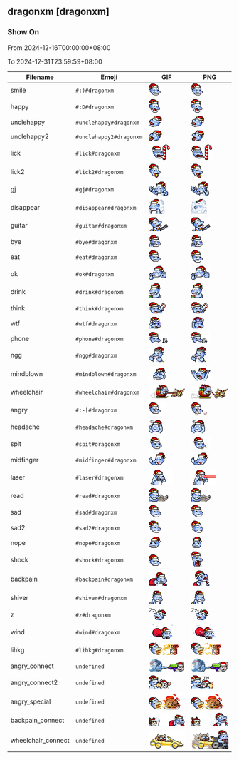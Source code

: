 ## dragonxm [dragonxm]

### Show On
From 2024-12-16T00:00:00+08:00

To 2024-12-31T23:59:59+08:00

| Filename | Emoji | GIF | PNG |
| --- | --- | --- | --- |
| smile | `#:)#dragonxm` | ![smile](../../assets/android/faces/dragonxm/smile.gif) | ![smile](../../assets/android/faces_png/dragonxm/smile.png) |
| happy | `#:D#dragonxm` | ![happy](../../assets/android/faces/dragonxm/happy.gif) | ![happy](../../assets/android/faces_png/dragonxm/happy.png) |
| unclehappy | `#unclehappy#dragonxm` | ![unclehappy](../../assets/android/faces/dragonxm/unclehappy.gif) | ![unclehappy](../../assets/android/faces_png/dragonxm/unclehappy.png) |
| unclehappy2 | `#unclehappy2#dragonxm` | ![unclehappy2](../../assets/android/faces/dragonxm/unclehappy2.gif) | ![unclehappy2](../../assets/android/faces_png/dragonxm/unclehappy2.png) |
| lick | `#lick#dragonxm` | ![lick](../../assets/android/faces/dragonxm/lick.gif) | ![lick](../../assets/android/faces_png/dragonxm/lick.png) |
| lick2 | `#lick2#dragonxm` | ![lick2](../../assets/android/faces/dragonxm/lick2.gif) | ![lick2](../../assets/android/faces_png/dragonxm/lick2.png) |
| gj | `#gj#dragonxm` | ![gj](../../assets/android/faces/dragonxm/gj.gif) | ![gj](../../assets/android/faces_png/dragonxm/gj.png) |
| disappear | `#disappear#dragonxm` | ![disappear](../../assets/android/faces/dragonxm/disappear.gif) | ![disappear](../../assets/android/faces_png/dragonxm/disappear.png) |
| guitar | `#guitar#dragonxm` | ![guitar](../../assets/android/faces/dragonxm/guitar.gif) | ![guitar](../../assets/android/faces_png/dragonxm/guitar.png) |
| bye | `#bye#dragonxm` | ![bye](../../assets/android/faces/dragonxm/bye.gif) | ![bye](../../assets/android/faces_png/dragonxm/bye.png) |
| eat | `#eat#dragonxm` | ![eat](../../assets/android/faces/dragonxm/eat.gif) | ![eat](../../assets/android/faces_png/dragonxm/eat.png) |
| ok | `#ok#dragonxm` | ![ok](../../assets/android/faces/dragonxm/ok.gif) | ![ok](../../assets/android/faces_png/dragonxm/ok.png) |
| drink | `#drink#dragonxm` | ![drink](../../assets/android/faces/dragonxm/drink.gif) | ![drink](../../assets/android/faces_png/dragonxm/drink.png) |
| think | `#think#dragonxm` | ![think](../../assets/android/faces/dragonxm/think.gif) | ![think](../../assets/android/faces_png/dragonxm/think.png) |
| wtf | `#wtf#dragonxm` | ![wtf](../../assets/android/faces/dragonxm/wtf.gif) | ![wtf](../../assets/android/faces_png/dragonxm/wtf.png) |
| phone | `#phone#dragonxm` | ![phone](../../assets/android/faces/dragonxm/phone.gif) | ![phone](../../assets/android/faces_png/dragonxm/phone.png) |
| ngg | `#ngg#dragonxm` | ![ngg](../../assets/android/faces/dragonxm/ngg.gif) | ![ngg](../../assets/android/faces_png/dragonxm/ngg.png) |
| mindblown | `#mindblown#dragonxm` | ![mindblown](../../assets/android/faces/dragonxm/mindblown.gif) | ![mindblown](../../assets/android/faces_png/dragonxm/mindblown.png) |
| wheelchair | `#wheelchair#dragonxm` | ![wheelchair](../../assets/android/faces/dragonxm/wheelchair.gif) | ![wheelchair](../../assets/android/faces_png/dragonxm/wheelchair.png) |
| angry | `#:-[#dragonxm` | ![angry](../../assets/android/faces/dragonxm/angry.gif) | ![angry](../../assets/android/faces_png/dragonxm/angry.png) |
| headache | `#headache#dragonxm` | ![headache](../../assets/android/faces/dragonxm/headache.gif) | ![headache](../../assets/android/faces_png/dragonxm/headache.png) |
| spit | `#spit#dragonxm` | ![spit](../../assets/android/faces/dragonxm/spit.gif) | ![spit](../../assets/android/faces_png/dragonxm/spit.png) |
| midfinger | `#midfinger#dragonxm` | ![midfinger](../../assets/android/faces/dragonxm/midfinger.gif) | ![midfinger](../../assets/android/faces_png/dragonxm/midfinger.png) |
| laser | `#laser#dragonxm` | ![laser](../../assets/android/faces/dragonxm/laser.gif) | ![laser](../../assets/android/faces_png/dragonxm/laser.png) |
| read | `#read#dragonxm` | ![read](../../assets/android/faces/dragonxm/read.gif) | ![read](../../assets/android/faces_png/dragonxm/read.png) |
| sad | `#sad#dragonxm` | ![sad](../../assets/android/faces/dragonxm/sad.gif) | ![sad](../../assets/android/faces_png/dragonxm/sad.png) |
| sad2 | `#sad2#dragonxm` | ![sad2](../../assets/android/faces/dragonxm/sad2.gif) | ![sad2](../../assets/android/faces_png/dragonxm/sad2.png) |
| nope | `#nope#dragonxm` | ![nope](../../assets/android/faces/dragonxm/nope.gif) | ![nope](../../assets/android/faces_png/dragonxm/nope.png) |
| shock | `#shock#dragonxm` | ![shock](../../assets/android/faces/dragonxm/shock.gif) | ![shock](../../assets/android/faces_png/dragonxm/shock.png) |
| backpain | `#backpain#dragonxm` | ![backpain](../../assets/android/faces/dragonxm/backpain.gif) | ![backpain](../../assets/android/faces_png/dragonxm/backpain.png) |
| shiver | `#shiver#dragonxm` | ![shiver](../../assets/android/faces/dragonxm/shiver.gif) | ![shiver](../../assets/android/faces_png/dragonxm/shiver.png) |
| z | `#z#dragonxm` | ![z](../../assets/android/faces/dragonxm/z.gif) | ![z](../../assets/android/faces_png/dragonxm/z.png) |
| wind | `#wind#dragonxm` | ![wind](../../assets/android/faces/dragonxm/wind.gif) | ![wind](../../assets/android/faces_png/dragonxm/wind.png) |
| lihkg | `#lihkg#dragonxm` | ![lihkg](../../assets/android/faces/dragonxm/lihkg.gif) | ![lihkg](../../assets/android/faces_png/dragonxm/lihkg.png) |
| angry_connect | `undefined` | ![angry_connect](../../assets/android/faces/dragonxm/angry_connect.gif) | ![angry_connect](../../assets/android/faces_png/dragonxm/angry_connect.png) |
| angry_connect2 | `undefined` | ![angry_connect2](../../assets/android/faces/dragonxm/angry_connect2.gif) | ![angry_connect2](../../assets/android/faces_png/dragonxm/angry_connect2.png) |
| angry_special | `undefined` | ![angry_special](../../assets/android/faces/dragonxm/angry_special.gif) | ![angry_special](../../assets/android/faces_png/dragonxm/angry_special.png) |
| backpain_connect | `undefined` | ![backpain_connect](../../assets/android/faces/dragonxm/backpain_connect.gif) | ![backpain_connect](../../assets/android/faces_png/dragonxm/backpain_connect.png) |
| wheelchair_connect | `undefined` | ![wheelchair_connect](../../assets/android/faces/dragonxm/wheelchair_connect.gif) | ![wheelchair_connect](../../assets/android/faces_png/dragonxm/wheelchair_connect.png) |

